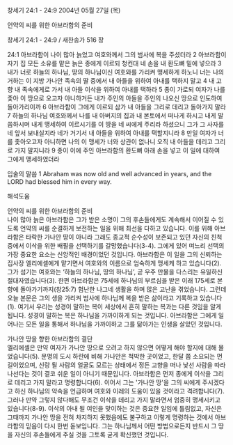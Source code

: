 창세기 24:1 - 24:9 
2004년 05월 27일 (목)

언약의 씨를 위한 아브라함의 준비



창세기 24:1 - 24:9 / 새찬송가 516 장


24:1 아브라함이 나이 많아 늙었고 여호와께서 그의 범사에 복을 주셨더라 2 아브라함이 자기 집 모든 소유를 맡은 늙은 종에게 이르되 청컨대 네 손을 내 환도뼈 밑에 넣으라 3 내가 너로 하늘의 하나님, 땅의 하나님이신 여호와를 가리켜 맹세하게 하노니 너는 나의 거하는 이 지방 가나안 족속의 딸 중에서 내 아들을 위하여 아내를 택하지 말고 4 내 고향 내 족속에게로 가서 내 아들 이삭을 위하여 아내를 택하라 5 종이 가로되 여자가 나를 좇아 이 땅으로 오고자 아니하거든 내가 주인의 아들을 주인의 나오신 땅으로 인도하여 돌아가리이까 6 아브라함이 그에게 이르되 삼가 내 아들을 그리로 데리고 돌아가지 말라 7 하늘의 하나님 여호와께서 나를 내 아버지의 집과 내 본토에서 떠나게 하시고 내게 말씀하시며 내게 맹세하여 이르시기를 이 땅을 네 씨에게 주리라 하셨으니 그가 그 사자를 네 앞서 보내실지라 네가 거기서 내 아들을 위하여 아내를 택할지니라 8 만일 여자가 너를 좇아오고자 아니하면 나의 이 맹세가 너와 상관이 없나니 오직 내 아들을 데리고 그리로 가지 말지니라 9 종이 이에 주인 아브라함의 환도뼈 아래 손을 넣고 이 일에 대하여 그에게 맹세하였더라 

입술의 말씀 
1 Abraham was now old and well advanced in years, and the LORD had blessed him in every way.

해석도움





언약의 씨를 위한 아브라함의 준비  
나이 많아 늙은 아브라함은 그가 받은 소명이 그의 후손들에게도 계속해서 이어질 수 있도록 언약의 씨를 순결하게 보전하는 일을 위해 최선을 다하고 있습니다. 이를 위해 아브라함은 타락한 가나안 땅이 아니라 그래도 종교적 순수성이 보존되고 있던 자신의 친척 중에서 이삭을 위한 배필을 선택하기를 갈망했습니다(3-4). 그에게 있어 며느리 선택의 가장 중요한 요소는 신앙적인 배경이었던 것입니다. 아브라함은 이 일을 그의 신뢰하는 집사장 엘리에셀에게 맡기면서 여호와의 이름으로 엄숙하게 맹세케 하고 있습니다(2). 그가 섬기는 여호와는 ‘하늘의 하나님, 땅의 하나님’, 곧 우주 만물을 다스리는 유일하신 절대자였습니다(3). 한편 아브라함은 75세에 하나님의 부르심을 받은 이래 175세로 본향에 돌아가기까지(창25:7) 험난한 나그네 생활을 하며 많은 고난을 겪었습니다. 그런데 오늘 본문은 그의 생을 가리켜 범사에 하나님께 복을 받은 삶이라고 기록하고 있습니다(1). 여기서 우리는 성경이 말하는 복이 세상에서 흔히 말하는 복과는 다른 것임을 알게 됩니다. 성경이 말하는 복은 하나님을 가까이하게 되는 것입니다. 아브라함은 그에게 일어나는 모든 일을 통해서 하나님을 가까이하고 그를 닮아가는 인생을 살았던 것입니다.   

가나안 땅을 향한 아브라함의 결단  
엘리에셀은 만약 여자가 가나안 땅으로 오려고 하지 않으면 어떻게 해야 할지에 대해 물었습니다(5). 문명의 도시 하란에 비해 가나안은 척박한 곳이었고, 한달 쯤 소요되는 먼 길이었으며, 신랑 될 사람의 얼굴도 모르는 상태에서 정든 고향을 떠나 낯선 사람을 따라 나선다는 것이 결코 쉬운 일이 아니기 때문입니다. 아브라함은 먼저 종에게 이삭을 그리로 데리고 가지 말라고 명령합니다(6). 이어서 그는 '가나안 땅'을 그의 씨에게 주시겠다고 하신 하나님의 약속을 언급하며 여호와 이레의 도움이 있을 것이라고 격려합니다(7). 그러나 만약 그렇지 않다해도 무조건 이삭을 데리고 가지 말라면서 엄중히 맹세시키고 있습니다(8-9). 이삭의 아내 될 여인을 맞이하는 것은 중요한 일임에 틀림없고, 자신은 그때까지 가나안 땅을 전혀 차지하지 못했음에도 불구하고 이렇게 명령하는 것에서 아브라함의 믿음이 다시 한번 돋보입니다. 그는 하나님께서 어떤 방법으로든지 반드시 그 땅을 자신의 후손들에게 주실 것을 그토록 굳게 확신했던 것입니다.